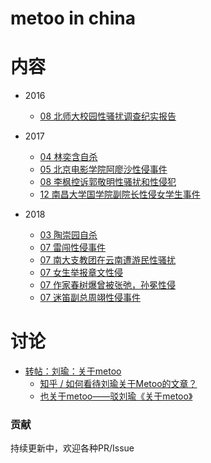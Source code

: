 # metoo in china





# 内容

* 2016
  * [08 北师大校园性骚扰调查纪实报告](./2016/bei-shi-da.md)

* 2017
  * [04 林奕含自杀](./2017/lin-yi-han.md)
  * [05 北京电影学院阿廖沙性侵事件](./2017/a-liao-sha.md)
  * [08 李枫控诉郭敬明性骚扰和性侵犯](./2017/guo-jing-ming.md)
  * [12 南昌大学国学院副院长性侵女学生事件](./2017/nan-chang-da-xue.md)

* 2018
  * [03 陶崇园自杀](./2018/wang-pan.md)
  * [07 雷闯性侵事件](./2018/lei-chuang.md)
  * [07 南大支教团在云南遭游民性骚扰](./2018/nan-da-zhi-jiao.md)
  * [07 女生举报章文性侵](./2018/zhang-wen.md)
  * [07 作家春树爆曾被张弛，孙冕性侵](./2018/chun-shu.md)
  * [07 迷笛副总周翊性侵事件](./2018/zhou-yi.md)
  
# 讨论

* [转帖：刘瑜：关于metoo](https://matters.news/forum/?post=16439143-1a75-497a-bad2-875d2fcd5d28)
  * [知乎 / 如何看待刘瑜关于Metoo的文章？](https://www.zhihu.com/question/287236158)
  * [也关于metoo——驳刘瑜《关于metoo》](https://www.douban.com/note/684572575/)


### 贡献
持续更新中，欢迎各种PR/Issue
